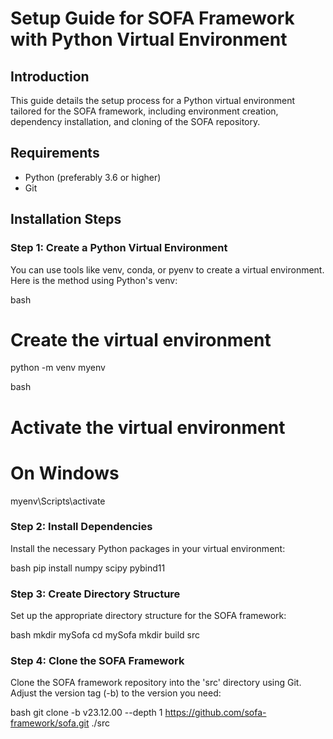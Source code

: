 # Setup Guide for SOFA Framework with Python Virtual Environment

## Introduction
This guide details the setup process for a Python virtual environment tailored for the SOFA framework, including environment creation, dependency installation, and cloning of the SOFA repository.

## Requirements
- Python (preferably 3.6 or higher)
- Git

## Installation Steps

### Step 1: Create a Python Virtual Environment

You can use tools like venv, conda, or pyenv to create a virtual environment. Here is the method using Python's venv:

bash
# Create the virtual environment
python -m venv myenv


bash
# Activate the virtual environment
# On Windows
myenv\Scripts\activate


### Step 2: Install Dependencies

Install the necessary Python packages in your virtual environment:

bash
pip install numpy scipy pybind11


### Step 3: Create Directory Structure

Set up the appropriate directory structure for the SOFA framework:

bash
mkdir mySofa
cd mySofa
mkdir build src


### Step 4: Clone the SOFA Framework

Clone the SOFA framework repository into the 'src' directory using Git. Adjust the version tag (-b) to the version you need:

bash
git clone -b v23.12.00 --depth 1 https://github.com/sofa-framework/sofa.git ./src
